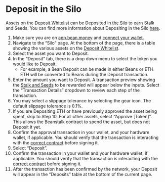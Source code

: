 # Deposit in the Silo

Assets on the [Deposit Whitelist](../../farm/silo/#deposit-whitelist) can be Deposited in [the Silo](../../farm/silo/) to earn Stalk and Seeds. You can find more information about Depositing in the Silo [here](../../farm/silo/#deposit-whitelist).

1. Make sure you are on [app.bean.money](https://app.bean.money/) and [connect your wallet](../getting-started/connect-wallet.md).
2. Navigate to the “Silo” page. At the bottom of the page, there is a table showing the various assets on the [Deposit Whitelist](../../farm/silo/#deposit-whitelist).
3. Select the asset you want to Deposit.
4. In the “Deposit” tab, there is a drop down menu to select the token you would like to Deposit.
   * For example, a Bean Deposit can be made in either Beans or ETH. ETH will be converted to Beans during the Deposit transaction.
5. Enter the amount you want to Deposit. A transaction preview showing the [Stalk and Seeds](../../farm/silo/#the-stalk-system) to be rewarded will appear below the inputs. Select the “Transaction Details” dropdown to review each step of the transaction.
6. You may select a slippage tolerance by selecting the gear icon. The default slippage tolerance is 0.1%.
7. If you are Depositing ETH or have previously approved the asset being spent, skip to Step 10. For all other assets, select “Approve \[Token]”. This allows the Beanstalk contract to spend the asset, but does not Deposit it yet.
8. Confirm the approval transaction in your wallet, and your hardware wallet, if applicable. You should verify that the transaction is interacting with the [correct contract](../../protocol/contracts.md) before signing it.
9. Select “Deposit”.
10. Confirm the transaction in your wallet and your hardware wallet, if applicable. You should verify that the transaction is interacting with the [correct contract](../../protocol/contracts.md) before signing it.
11. After the transaction has been confirmed by the network, your Deposit will appear in the “Deposits” table at the bottom of the current page.
